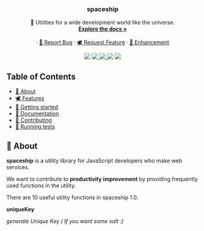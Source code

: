 <p align="center">
<h3 align="center">spaceship</h3>

<p align="center">
🚀 Utilities for a wide development world like the universe.
<br>
<a href="https://spaceship-js.netlify.com/#/" target="_blank"><strong>Explore the docs »</strong></a>
<br>
<br>
·
<a href="https://github.com/emplody/spaceship/issues/new?template=bug.md">🐞 Report Bug</a>
·
<a href="https://github.com/emplody/spaceship/issues/new?template=feature.md">🕊 Request Feature</a>
·
<a href="https://github.com/emplody/spaceship/issues/new?template=enchancement.md">🌈 Enhancement</a>
</p>
</p>

<p align="center">
<img src="https://img.shields.io/badge/maintained%20with-lerna-cc00ff.svg">
<a href="https://travis-ci.com/emplody/spaceship" target="_blank">
<img src="https://travis-ci.com/emplody/spaceship.svg?branch=develop">
</a>
<a href="http://makeapullrequest.com/" target="_blank">
<img src="https://img.shields.io/badge/PRs-welcome-brightgreen.svg">
</a>
<img src="https://img.shields.io/github/license/emplody/spaceship">
<img src="https://img.shields.io/github/issues/emplody/spaceship">
</p>

## Table of Contents

- [🌝 About](#-about)
- [🕊 Features](#-features)
- [🏁 Getting started](#-getting-started)
- [📖 Documentation](#-documentation)
- [🎁 Contributing](#-contributing)
- [💉 Running tests](#-running-tests)

## 🌝 About

**spaceship** is a utility library for JavaScript developers who make web services.

We want to contribute to **productivity improvement** by providing frequently used functions in the utility.

There are 10 useful utility functions in spaceship 1.0.

**uniqueKey**

_generate Unique Key ( If you want some salt :)_
